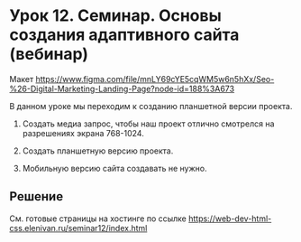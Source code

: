 # Урок 12. Семинар. Основы создания адаптивного сайта (вебинар)

Макет https://www.figma.com/file/mnLY69cYE5cqWM5w6n5hXx/Seo-%26-Digital-Marketing-Landing-Page?node-id=188%3A673

В данном уроке мы переходим к созданию планшетной версии проекта.

1. Создать медиа запрос, чтобы наш проект отлично смотрелся на разрешениях экрана 768-1024.

2. Создать планшетную версию проекта.

3. Мобильную версию сайта создавать не нужно.

## Решение

См. готовые страницы на хостинге по ссылке
https://web-dev-html-css.elenivan.ru/seminar12/index.html
